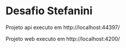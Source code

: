 # Desafio Stefanini

Projeto api executo em http://localhost:44397/


Projeto web executo em http://localhost:4200/
